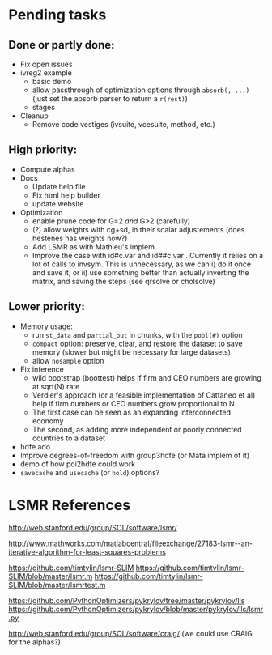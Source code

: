 # Pending tasks

## Done or partly done:

- Fix open issues
- ivreg2 example
	- basic demo
	- allow passthrough of optimization options through `absorb(, ...)` (just set the absorb parser to return a `r(rest)`)
	- stages
- Cleanup
	- Remove code vestiges (ivsuite, vcesuite, method, etc.)

## High priority:

- Compute alphas
- Docs
	- Update help file
	- Fix html help builder
	- update website
- Optimization
	- enable prune code for G=2 *and* G>2 (carefully)
	- (?) allow weights with cg+sd, in their scalar adjustements (does hestenes has weights now?)
	- Add LSMR as with Mathieu's implem.
	- Improve the case with id#c.var  and id##c.var . Currently it relies on a lot of calls to invsym. This is unnecessary, as we can i) do it once and save it, or ii) use something better than actually inverting the matrix, and saving the steps (see qrsolve or cholsolve)

## Lower priority:

- Memory usage:
	- run `st_data` and `partial_out` in chunks, with the `pool(#)` option
	- `compact` option: preserve, clear, and restore the dataset to save memory (slower but might be necessary for large datasets)
	- allow `nosample` option
- Fix inference
	- wild bootstrap (boottest) helps if firm and CEO numbers are growing at sqrt(N) rate
	- Verdier's approach (or a feasible implementation of Cattaneo et al) help if firm numbers or CEO numbers grow proportional to N
	- The first case can be seen as an expanding interconnected economy
	- The second, as adding more independent or poorly connected countries to a dataset
- hdfe.ado
- Improve degrees-of-freedom with group3hdfe (or Mata implem of it)
- demo of how poi2hdfe could work
- `savecache` and `usecache` (or `hold`) options?




# LSMR References

http://web.stanford.edu/group/SOL/software/lsmr/

http://www.mathworks.com/matlabcentral/fileexchange/27183-lsmr--an-iterative-algorithm-for-least-squares-problems

https://github.com/timtylin/lsmr-SLIM
https://github.com/timtylin/lsmr-SLIM/blob/master/lsmr.m
https://github.com/timtylin/lsmr-SLIM/blob/master/lsmrtest.m

https://github.com/PythonOptimizers/pykrylov/tree/master/pykrylov/lls
https://github.com/PythonOptimizers/pykrylov/blob/master/pykrylov/lls/lsmr.py

http://web.stanford.edu/group/SOL/software/craig/ (we could use CRAIG for the alphas?)
